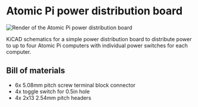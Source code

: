 # Atomic Pi power distribution board

![Render of the Atomic Pi power distribution board](./images/atomic-pi-power-distribution-board.png)

KiCAD schematics for a simple power distribution board to distribute power to
up to four Atomic Pi computers with individual power switches for each computer.

## Bill of materials

- 6x 5.08mm pitch screw terminal block connector
- 4x toggle switch for 0.5in hole
- 4x 2x13 2.54mm pitch headers
